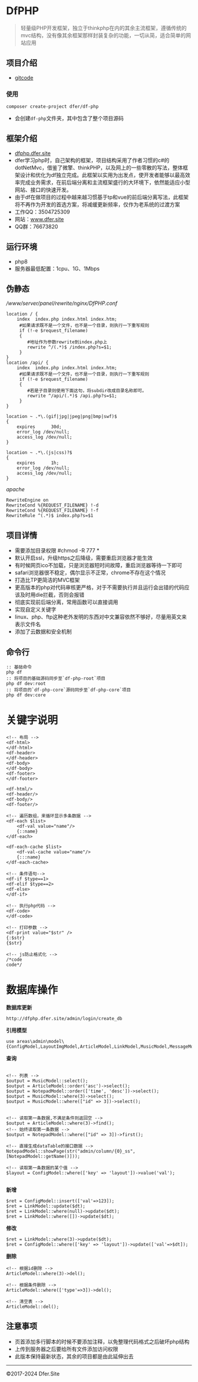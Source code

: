 # DfPHP
> 轻量级PHP开发框架，独立于thinkphp在内的其余主流框架，遵循传统的mvc结构，没有像其余框架那样封装复杂的功能，一切从简，适合简单的网站应用


## 项目介绍
- [gitcode](https://gitcode.net/dofun333/dfphp.dfer.site)


### 使用
```
composer create-project dfer/df-php
```
- 会创建`df-php`文件夹，其中包含了整个项目源码


## 框架介绍
- [dfphp.dfer.site](http://dfphp.dfer.site)
- dfer学习php时，自己架构的框架，项目结构采用了作者习惯的c#的dotNetMvc，借鉴了微擎、thinkPHP，以及网上的一些零散的写法，整体框架设计和优化为df独立完成。此框架以实用为出发点，使开发者能够以最高效率完成业务需求，在前后端分离和主流框架盛行的大环境下，依然能适应小型网站、接口的快速开发。
- 由于df在做项目的过程中越来越习惯基于tp和vue的前后端分离写法，此框架将不再作为开发的首选方案，将减缓更新频率，仅作为老系统的过渡方案
- 工作QQ：3504725309
- 网站：www.dfer.site
- QQ群：76673820



## 运行环境
- php8
- 服务器最低配置：1cpu、1G、1Mbps


## 伪静态
*/www/server/panel/rewrite/nginx/DfPHP.conf*
```
location / {
    index  index.php index.html index.htm;
     #如果请求既不是一个文件，也不是一个目录，则执行一下重写规则
     if (!-e $request_filename)
     {
        #地址作为参数rewrite到index.php上
        rewrite ^/(.*)$ /index.php?s=$1;
     }
}
location /api/ {
	index  index.php index.html index.htm;
	 #如果请求既不是一个文件，也不是一个目录，则执行一下重写规则
	 if (!-e $request_filename)
	 {
		#若是子目录则使用下面这句，将subdir改成目录名称即可。
		rewrite ^/api/(.*)$ /api.php?s=$1;
	 }
}

location ~ .*\.(gif|jpg|jpeg|png|bmp|swf)$
{
	expires      30d;
	error_log /dev/null;
	access_log /dev/null;
}

location ~ .*\.(js|css)?$
{
	expires      1h;
	error_log /dev/null;
	access_log /dev/null;
}
```
*apache*
```
RewriteEngine on
RewriteCond %{REQUEST_FILENAME} !-d
RewriteCond %{REQUEST_FILENAME} !-f
RewriteRule ^(.*)$ index.php?s=$1
```


## 项目详情
- 需要添加目录权限    #chmod -R 777 *
- 默认开启ssl，升级https之后降级，需要重启浏览器才能生效
- 有时候网页ico不加载，只是浏览器短时间故障，重启浏览器等待一下即可
- safari浏览器很不稳定，偶尔显示不正常，chrome不存在这个情况
- 打造比TP更简洁的MVC框架
- 更高版本的php对代码审核更严格，对于不需要执行并且运行会出错的代码应该及时用die拦截，否则会报错
- 彻底实现前后端分离，常用函数可以直接调用
- 实现自定义关键字
- linux、php、ftp这种老外发明的东西对中文兼容依然不够好，尽量用英文来表示文件名
- 添加了云数据和安全机制

## 命令行
```
:: 基础命令
php df
:: 将项目的基础源码同步至`df-php-root`项目
php df dev:root
:: 将项目的`df-php-core`源码同步至`df-php-core`项目
php df dev:core
```

# 关键字说明
```
<!-- 布局 -->
<df-html>
</df-html>
<df-header>
</df-header>
<df-body>
</df-body>
<df-footer>
</df-footer>

<df-html/>
<df-header/>
<df-body/>
<df-footer/>

<!-- 遍历数组，来循环显示多条数据 -->
<df-each $list>
	<df-val value="name"/>
	{::name}
</df-each>

<df-each-cache $list>
	<df-val-cache value="name"/>
	{:::name}
</df-each-cache>

<!-- 条件语句-->
<df-if $type==1>
<df-elif $type==2>
<df-else>
</df-if>

<!-- 执行php代码 -->
<df-code>
</df-code>

<!-- 打印参数 -->
<df-print value="$str" />
{:$str}
{$str}

<!-- js防止格式化 -->
/*code
code*/

```


# 数据库操作

**数据库更新**
```
http://dfphp.dfer.site/admin/login/create_db
```
**引用模型**
```
use areas\admin\model\{ConfigModel,LayoutImgModel,ArticleModel,LinkModel,MusicModel,MessageModel,NotepadModel};
```
**查询**
```

<!-- 列表 -->
$output = MusicModel::select();
$output = ArticleModel::order('asc')->select();
$output = NotepadModel::order(['time', 'desc'])->select();
$output = MusicModel::where(3)->select();
$output = MusicModel::where(["id" => 3])->select();


<!-- 读取第一条数据,不满足条件则返回空 -->
$output = ArticleModel::where(3)->find();
<!-- 始终读取第一条数据 -->
$output = NotepadModel::where(["id" => 3])->first();

<!-- 直接生成dataTable的接口数据 -->
NotepadModel::showPage(str("admin/column/{0}_ss",[NotepadModel::getName()]));

<!-- 读取第一条数据的某个值 -->
$layout = ConfigModel::where(['key' => 'layout'])->value('val');


```
**新增**
```
$ret = ConfigModel::insert(['val'=>123]);
$ret = LinkModel::update($dt);
$ret = LinkModel::where(null)->update($dt);
$ret = LinkModel::where([])->update($dt);
```

**修改**
```
$ret = LinkModel::where(3)->update($dt);
$ret = ConfigModel::where(['key' => 'layout'])->update(['val'=>$dt]);
```

**删除**
```
<!-- 根据id删除 -->
ArticleModel::where(3)->del();

<!-- 根据条件删除 -->
ArticleModel::where(['type'=>3])->del();

<!-- 清空表 -->
ArticleModel::del();

```




## 注意事项
- 页首添加多行脚本的时候不要添加注释，以免整理代码格式之后破坏php结构
- 上传到服务器之后要给所有文件添加访问权限
- 此版本保持最新状态，其余的项目都是由此延伸出去







---
©2017-2024 Dfer.Site



